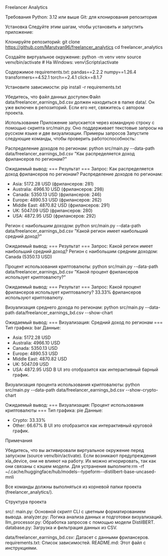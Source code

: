Freelancer Analytics

Требования
Python: 3.12 или выше
Git: для клонирования репозитория

Установка
Следуйте этим шагам, чтобы установить и запустить приложение:

Клонируйте репозиторий:
git clone https://github.com/Marutyan96/freelancer_analytics
cd freelancer_analytics

Создайте виртуальное окружение:
python -m venv venv
source venv/bin/activate  # На Windows: venv\Scripts\activate

Содержимое requirements.txt:
pandas==2.2.2
numpy==1.26.4
transformers==4.52.1
torch==2.4.1
click==8.1.7

Установите зависимости:
pip install -r requirements.txt

Убедитесь, что файл данных доступен:Файл data/freelancer_earnings_bd.csv должен находиться в папке data/. Он уже включен в репозиторий. Если его нет, свяжитесь с автором проекта.


Использование
Приложение запускается через командную строку с помощью скрипта src/main.py. Оно поддерживает текстовые запросы на русском языке и две визуализации.
Примеры запросов
Запустите следующие команды, чтобы проверить работоспособность:

Распределение доходов по регионам:
python src/main.py --data-path data/freelancer_earnings_bd.csv "Как распределяется доход фрилансеров по регионам?"

Ожидаемый вывод:
=== Результат ===
Запрос: Как распределяется доход фрилансеров по регионам?
Распределение доходов по регионам:
- Asia: 5172.28 USD (фрилансеров: 281)
- Australia: 4966.10 USD (фрилансеров: 298)
- Canada: 5350.13 USD (фрилансеров: 246)
- Europe: 4890.53 USD (фрилансеров: 262)
- Middle East: 4870.82 USD (фрилансеров: 291)
- UK: 5047.09 USD (фрилансеров: 280)
- USA: 4872.95 USD (фрилансеров: 292)


Регион с наибольшим доходом:
python src/main.py --data-path data/freelancer_earnings_bd.csv "Какой регион имеет наибольший средний доход?"

Ожидаемый вывод:
=== Результат ===
Запрос: Какой регион имеет наибольший средний доход?
Регион с наибольшим средним доходом: Canada (5350.13 USD)


Процент использования криптовалюты:
python src/main.py --data-path data/freelancer_earnings_bd.csv "Какой процент фрилансеров использует криптовалюту?"

Ожидаемый вывод:
=== Результат ===
Запрос: Какой процент фрилансеров использует криптовалюту?
33.33% фрилансеров используют криптовалюту.


Визуализация среднего дохода по регионам:
python src/main.py --data-path data/freelancer_earnings_bd.csv --show-chart

Ожидаемый вывод:
=== Визуализация: Средний доход по регионам ===
Тип графика: bar
Данные:
- Asia: 5172.28 USD
- Australia: 4966.10 USD
- Canada: 5350.13 USD
- Europe: 4890.53 USD
- Middle East: 4870.82 USD
- UK: 5047.09 USD
- USA: 4872.95 USD
В UI это отобразится как интерактивный барный график.


Визуализация процента использования криптовалюты:
python src/main.py --data-path data/freelancer_earnings_bd.csv --show-crypto-chart

Ожидаемый вывод:
=== Визуализация: Процент использования криптовалюты ===
Тип графика: pie
Данные:
- Crypto: 33.33%
- Other: 66.67%
В UI это отобразится как интерактивный круговой график.



Примечания

Убедитесь, что вы активировали виртуальное окружение перед запуском (source venv/bin/activate).
Если возникают предупреждения xla_device, они не влияют на работу. Их можно игнорировать, так как они связаны с кэшем модели. Для устранения выполните:rm -rf ~/.cache/huggingface/hub/models--typeform--distilbert-base-uncased-mnli

Все команды должны выполняться из корневой папки проекта (freelancer_analytics/).

Структура проекта

src/:
main.py: Основной скрипт CLI с цветным форматированием вывода.
analyzer.py: Логика анализа данных и подготовки визуализаций.
llm_processor.py: Обработка запросов с помощью модели DistilBERT.
database.py: Загрузка и фильтрация данных из CSV.

data/freelancer_earnings_bd.csv: Датасет с данными фрилансеров.
requirements.txt: Список зависимостей.
README.md: Этот файл с инструкциями.


